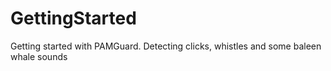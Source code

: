 # GettingStarted
Getting started with PAMGuard. Detecting clicks, whistles and some baleen whale sounds
